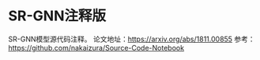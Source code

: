 # SR-GNN注释版
SR-GNN模型源代码注释。
论文地址：https://arxiv.org/abs/1811.00855
参考：https://github.com/nakaizura/Source-Code-Notebook
